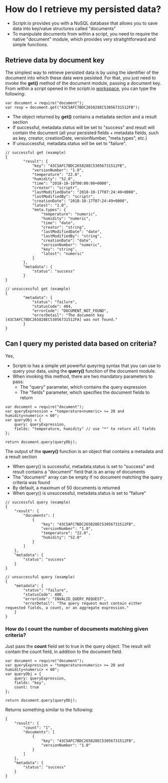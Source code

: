 # How do I retrieve my persisted data?

- Scriptr.io provides you with a NoSQL database that allows you to save data into key/value structures called "documents"
- To manipulate documents from within a script, you need to require the native "document" module, which provides very straitghtforward and simple functions.

## Retrieve data by document key

The simplest way to retrieve persisted data is by using the identifier of the document into which these data were pesisted. For that, you just need to invoke the **get()** method of the document module, passing a document key.
From within a script opened in the scriptr.io [workspace](https://www.scriptr.io/workspace), you can type the following:

```
var document = require("document");
var resp = document.get("43C5AFC7BDC265828EC53056731512FB");
```
- The object returned by **get()** contains a metadata section and a result section
- If successful, metadata.status will be set to "success" and result will contain the document (all your persisted fields + metadata fields, such as key, creator, creationDate, versionNumber, "meta.types", etc.)
- If unsuccessful, metadata.status will be set to "failure".

```
// successful get (example)
{
		"result": {
			"key": "43C5AFC7BDC265828EC53056731512FB",
			"versionNumber": "1.0",
			"temperature": "22.0",
			"humidity": "52.0",
			"time": "2018-10-10T00:00:00+0000",
			"creator": "scriptr",
			"lastModifiedDate": "2018-10-17T07:24:49+0000",
			"lastModifiedBy": "scriptr",
			"creationDate": "2018-10-17T07:24:49+0000",
			"latest": "1.0",
			"meta.types": {
				"temperature": "numeric",
				"humidity": "numeric",
				"time": "date",
				"creator": "string",
				"lastModifiedDate": "date",
				"lastModifiedBy": "string",
				"creationDate": "date",
				"versionNumber": "numeric",
				"key": "string",
				"latest": "numeric"
			}
		},
		"metadata": {
			"status": "success"
		}
}

// unsuccessful get (example)
{
		"metadata": {
			"status": "failure",
			"statusCode": 404,
			"errorCode": "DOCUMENT_NOT_FOUND",
			"errorDetail": "The document key [43C5AFC7BDC265828EC53056731512FA] was not found."
		}
}
```

## Can I query my peristed data based on criteria?

Yes,
- Scriptr.io has a simple yet powerful queyring syntax that you can use to query your data, using the **query()** function of the document module.
- When invoking this method, there are two mandatory parameters to pass:
  - The "query" parameter, which contains the query expression
  - The "fields" parameter, which specifies the document fields to return

```
var document = require("document");
var queryExpression = "temperature<numeric> >= 20 and humidity<numeric> < 60";
var queryObj = {
    query: queryExpression,
    fields: "temperature, humidity" // use "*" to return all fields
};

return document.query(queryObj);
```

The output of the **query()** function is an object that contains a metadata and a result section 
- When query() is successful, metadata.status is set to "success" and result contains a "document" field that is an array of documents
- The "document" array can be empty if no document matching the query criteria was found
- By default, a maximum of 50 documents is returned 
- When query() is unsuccessful, metadata.status is set to "failure"

```
// successful query (example)
{
	"result": {
		"documents": [
			{
				"key": "43C5AFC7BDC265828EC53056731512FB",
				"versionNumber": "1.0",
				"temperature": "22.0",
				"humidity": "52.0"
			}
		]
	},
	"metadata": {
		"status": "success"
	}
}

// unsuccessful query (example)
{
	"metadata": {
		"status": "failure",
		"statusCode": 400,
		"errorCode": "INVALID_QUERY_REQUEST",
		"errorDetail": "The query request must contain either requested fields, a count, or an aggregate expression."
	}
}

```

### How do I count the number of documents matching given criteria?

Just pass the **count** field set to true in the query object. The result will contain the count field, in addition to the document field.

```
var document = require("document"); 
var queryExpression = "temperature<numeric> >= 20 and humidity<numeric> < 60";
var queryObj = {
    query: queryExpression,
    fields: "key", 
    count: true
};

return document.query(queryObj);
```
Returns something similar to the following: 
```
{
	"result": {
		"count": "1",
		"documents": [
			{
				"key": "43C5AFC7BDC265828EC53056731512FB",
				"versionNumber": "1.0"
			}
		]
	},
	"metadata": {
		"status": "success"
	}
}
```
